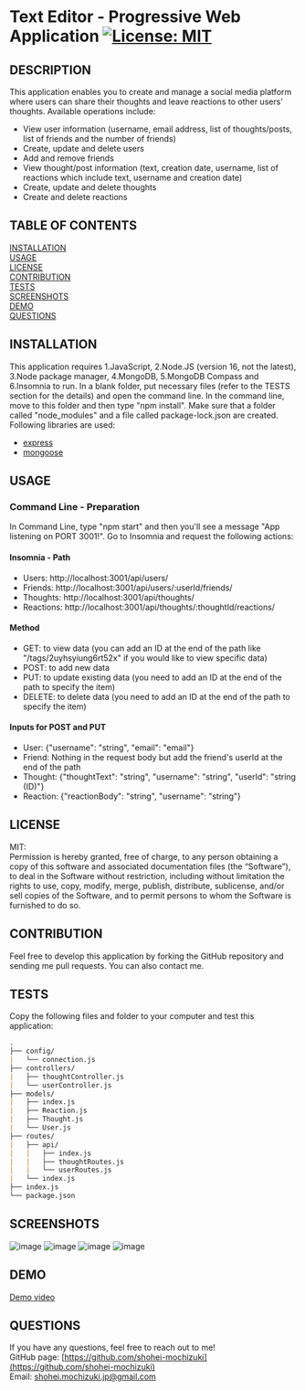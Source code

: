 # Text Editor - Progressive Web Application [![License: MIT](https://img.shields.io/badge/License-MIT-yellow.svg)](https://opensource.org/licenses/MIT)

## DESCRIPTION 
This application enables you to create and manage a social media platform where users can share their thoughts and leave reactions to other users' thoughts. Available operations include:
* View user information (username, email address, list of thoughts/posts, list of friends and the number of friends) 
* Create, update and delete users
* Add and remove friends
* View thought/post information (text, creation date, username, list of reactions which include text, username and creation date) 
* Create, update and delete thoughts 
* Create and delete reactions

## TABLE OF CONTENTS
[INSTALLATION](#installation)<br>
[USAGE](#usage)<br>
[LICENSE](#license)<br>
[CONTRIBUTION](#contribution)<br>
[TESTS](#tests)<br>
[SCREENSHOTS](#screenshots)<br>
[DEMO](#demo)<br>
[QUESTIONS](#questions)

## INSTALLATION 
This application requires 1.JavaScript, 2.Node.JS (version 16, not the latest), 3.Node package manager, 4.MongoDB, 5.MongoDB Compass and 6.Insomnia to run. In a blank folder, put necessary files (refer to the TESTS section for the details) and open the command line. In the command line, move to this folder and then type "npm install". Make sure that a folder called "node_modules" and a file called package-lock.json are created. Following libraries are used:
* [express](https://www.npmjs.com/package/express)
* [mongoose](https://www.npmjs.com/package/mongoose)

## USAGE 

### Command Line - Preparation
In Command Line, type "npm start" and then you'll see a message "App listening on PORT 3001!". Go to Insomnia and request the following actions:

#### Insomnia - Path
* Users: http://localhost:3001/api/users/
* Friends: http://localhost:3001/api/users/:userId/friends/
* Thoughts: http://localhost:3001/api/thoughts/
* Reactions: http://localhost:3001/api/thoughts/:thoughtId/reactions/

#### Method
* GET: to view data (you can add an ID at the end of the path like "/tags/2uyhsyiung6rt52x" if you would like to view specific data)
* POST: to add new data 
* PUT: to update existing data (you need to add an ID at the end of the path to specify the item)
* DELETE: to delete data (you need to add an ID at the end of the path to specify the item)

#### Inputs for POST and PUT
* User: {"username": "string", "email": "email"}
* Friend: Nothing in the request body but add the friend's userId at the end of the path
* Thought: {"thoughtText": "string", "username": "string", "userId": "string (ID)"}
* Reaction: {"reactionBody": "string", "username": "string"}

## LICENSE 
MIT:<br>
Permission is hereby granted, free of charge, to any person obtaining a copy of this
software and associated documentation files (the “Software”), to deal in the Software
without restriction, including without limitation the rights to use, copy, modify,
merge, publish, distribute, sublicense, and/or sell copies of the Software, and to 
permit persons to whom the Software is furnished to do so.

## CONTRIBUTION 
Feel free to develop this application by forking the GitHub repository and sending me pull requests. You can also contact me.

## TESTS 
Copy the following files and folder to your computer and test this application:
```md
.
├── config/
|   └── connection.js
├── controllers/
|   ├── thoughtController.js
|   └── userController.js
├── models/
|   ├── index.js
|   ├── Reaction.js
|   ├── Thought.js
|   └── User.js
├── routes/
|   ├── api/
|   |   ├── index.js
|   |   ├── thoughtRoutes.js
|   |   └── userRoutes.js
|   └── index.js      
├── index.js  
└── package.json 
``` 

## SCREENSHOTS
![image](https://user-images.githubusercontent.com/121307266/225153970-23b64d2c-dc81-4247-8fac-cdd6f5012821.png)
![image](https://user-images.githubusercontent.com/121307266/225153976-ba6afa1d-40d7-48b8-96d4-caed8f88d16a.png)
![image](https://user-images.githubusercontent.com/121307266/225153979-6d60377c-30b2-478b-af19-4da92bb017c6.png)
![image](https://user-images.githubusercontent.com/121307266/225153980-c27a7f29-e942-4fa8-bb01-5140a863eeef.png)

## DEMO
[Demo video](https://watch.screencastify.com/v/S8VZw0ttoa1f948UhniH)

## QUESTIONS 
If you have any questions, feel free to reach out to me!<br>
GitHub page: [https://github.com/shohei-mochizuki](https://github.com/shohei-mochizuki)<br>
Email: [shohei.mochizuki.jp@gmail.com](mailto:shohei.mochizuki.jp@gmail.com)
